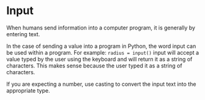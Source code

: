 # Input
When humans send information into a computer program, it is generally by entering text.

In the case of sending a value into a program in Python, the word input can be used within a program. 
For example:
```radius = input()```
input will accept a value typed by the user using the keyboard and will return it as a string of characters. This makes sense because the user typed it as a string of characters.

If you are expecting a number, use casting to convert the input text into the appropriate type.